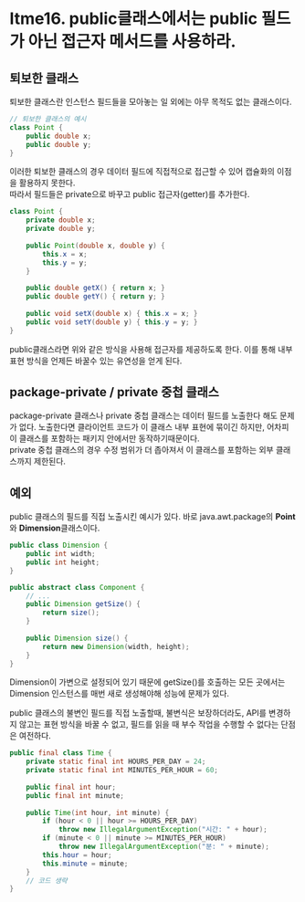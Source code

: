 # Itme16. public클래스에서는 public 필드가 아닌 접근자 메서드를 사용하라.

## 퇴보한 클래스
퇴보한 클래스란 인스턴스 필드들을 모아놓는 일 외에는 아무 목적도 없는 클래스이다.
```java
// 퇴보한 클래스의 예시
class Point {
    public double x;
    public double y;
}
```
이러한 퇴보한 클래스의 경우 데이터 필드에 직접적으로 접근할 수 있어 캡슐화의 이점을 활용하지 못한다.  
따라서 필드들은 private으로 바꾸고 public 접근자(getter)를 추가한다.

```java
class Point {
    private double x;
    private double y;
    
    public Point(double x, double y) {
        this.x = x;
        this.y = y;
    }
    
    public double getX() { return x; }
    public double getY() { return y; }
    
    public void setX(double x) { this.x = x; }
    public void setY(double y) { this.y = y; }
}
```
public클래스라면 위와 같은 방식을 사용해 접근자를 제공하도록 한다. 이를 통해 내부 표현 방식을 언제든 바꿀수 있는 유연성을 얻게 된다.

## package-private / private 중첩 클래스
package-private 클래스나 private 중첩 클래스는 데이터 필드를 노출한다 해도 문제가 없다. 
노출한다면 클라이언트 코드가 이 클래스 내부 표현에 묶이긴 하지만, 어차피 이 클래스를 포함하는 패키지 안에서만 동작하기때문이다.  
private 중첩 클래스의 경우 수정 범위가 더 좁아져서 이 클래스를 포함하는 외부 클래스까지 제한된다. 

## 예외
public 클래스의 필드를 직접 노출시킨 예시가 있다. 바로 java.awt.package의 **Point**와 **Dimension**클래스이다.  
```java
public class Dimension {
    public int width;
    public int height;
}

public abstract class Component {
    // ...
    public Dimension getSize() {
        return size();
    }
    
    public Dimension size() {
        return new Dimension(width, height);
    }
}
```
Dimension이 가변으로 설정되어 있기 때문에 getSize()를 호출하는 모든 곳에서는 Dimension 인스턴스를 매번 새로 생성해야해 성능에 문제가 있다. 

public 클래스의 불변인 필드를 직접 노출할때, 불변식은 보장하더라도, API를 변경하지 않고는 표현 방식을 바꿀 수 없고, 필드를 읽을 때 부수 작업을 수행할 수 없다는 단점은 여전하다.
```java
public final class Time {
    private static final int HOURS_PER_DAY = 24;
    private static final int MINUTES_PER_HOUR = 60;
    
    public final int hour;
    public final int minute;
    
    public Time(int hour, int minute) {
        if (hour < 0 || hour >= HOURS_PER_DAY)
            throw new IllegalArgumentException("시간: " + hour);
        if (minute < 0 || minute >= MINUTES_PER_HOUR)
            throw new IllegalArgumentException("분: " + minute);
        this.hour = hour;
        this.minute = minute;
    }
    // 코드 생략
}
```
